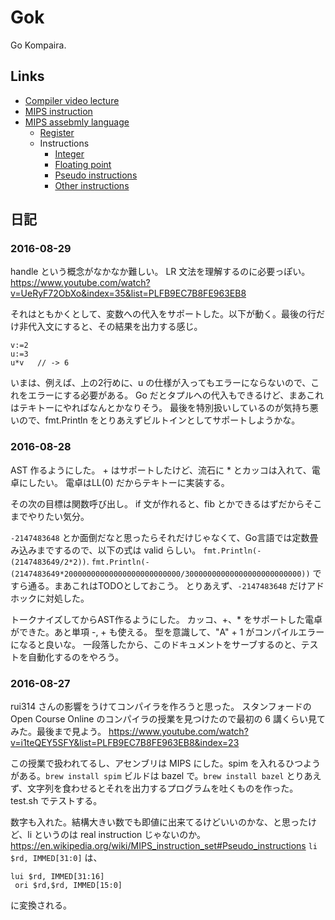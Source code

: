 # Gok

Go Kompaira.

## Links

- [Compiler video lecture](https://www.youtube.com/playlist?list=PLFB9EC7B8FE963EB8)
- [MIPS instruction](http://logos.cs.uic.edu/366/notes/mips%20quick%20tutorial.htm)
- [MIPS assebmly language](https://en.wikipedia.org/wiki/MIPS_instruction_set#MIPS_assembly_language)
  - [Register](https://en.wikipedia.org/wiki/MIPS_instruction_set#Compiler_register_usage)
  - Instructions
    - [Integer](https://en.wikipedia.org/wiki/MIPS_instruction_set#Integer)
    - [Floating point](https://en.wikipedia.org/wiki/MIPS_instruction_set#Floating_point)
    - [Pseudo instructions](https://en.wikipedia.org/wiki/MIPS_instruction_set#Pseudo_instructions)
    - [Other instructions](https://en.wikipedia.org/wiki/MIPS_instruction_set#Other_instructions)

## 日記

### 2016-08-29
handle という概念がなかなか難しい。
LR 文法を理解するのに必要っぽい。https://www.youtube.com/watch?v=UeRyF72ObXo&index=35&list=PLFB9EC7B8FE963EB8

それはともかくとして、変数への代入をサポートした。以下が動く。最後の行だけ非代入文にすると、その結果を出力する感じ。

```
v:=2
u:=3
u*v   // -> 6
```

いまは、例えば、上の2行めに、u の仕様が入ってもエラーにならないので、これをエラーにする必要がある。
Go だとタプルへの代入もできるけど、まあこれはテキトーにやればなんとかなりそう。
最後を特別扱いしているのが気持ち悪いので、fmt.Println をとりあえずビルトインとしてサポートしようかな。

### 2016-08-28

AST 作るようにした。
\+ はサポートしたけど、流石に \* とカッコは入れて、電卓にしたい。
電卓はLL(0) だからテキトーに実装する。

その次の目標は関数呼び出し。
if 文が作れると、fib とかできるはずだからそこまでやりたい気分。

`-2147483648` とか面倒だなと思ったらそれだけじゃなくて、Go言語では定数畳み込みまでするので、以下の式は valid らしい。
`fmt.Println(-(2147483649/2*2))`.
`fmt.Println(-(2147483649*20000000000000000000000000/30000000000000000000000000))` ですら通る。まあこれはTODOとしておこう。
とりあえず、`-2147483648` だけアドホックに対処した。

トークナイズしてからAST作るようにした。
カッコ、+、* をサポートした電卓ができた。あと単項 -, + も使える。
型を意識して、"A" + 1 がコンパイルエラーになると良いな。
一段落したから、このドキュメントをサーブするのと、テストを自動化するのをやろう。

### 2016-08-27

rui314 さんの影響をうけてコンパイラを作ろうと思った。
スタンフォードの Open Course Online のコンパイラの授業を見つけたので最初の 6 講くらい見てみた。最後まで見よう。
https://www.youtube.com/watch?v=i1teQEY5SFY&list=PLFB9EC7B8FE963EB8&index=23

この授業で扱われてるし、アセンブリは MIPS にした。spim を入れるひつようがある。`brew install spim` 
ビルドは bazel で。`brew install bazel`
とりあえず、文字列を食わせるとそれを出力するプログラムを吐くものを作った。
test.sh でテストする。

数字も入れた。結構大きい数でも即値に出来てるけどいいのかな、と思ったけど、li というのは real instruction じゃないのか。
https://en.wikipedia.org/wiki/MIPS_instruction_set#Pseudo_instructions
`li $rd, IMMED[31:0]`
は、
```
lui $rd, IMMED[31:16]
 ori $rd,$rd, IMMED[15:0]
```
に変換される。
